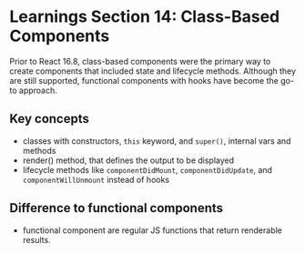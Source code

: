 # Learnings Section 14: Class-Based Components

Prior to React 16.8, class-based components were the primary way to create components that included state and lifecycle methods.
Although they are still supported, functional components with hooks have become the go-to approach.

## Key concepts
- classes with constructors, `this` keyword, and `super()`, internal vars and methods
- render() method, that defines the output to be displayed
- lifecycle methods like `componentDidMount`, `componentDidUpdate`, and `componentWillUnmount` instead of hooks

## Difference to functional components
- functional component are regular JS functions that return renderable results.